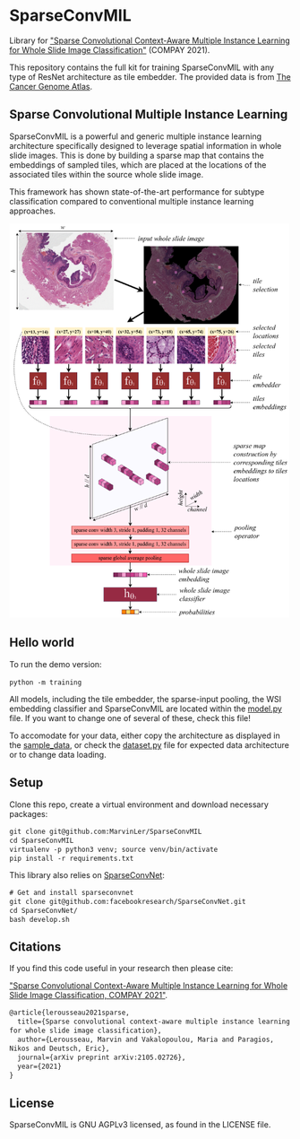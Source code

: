 # SparseConvMIL
Library for ["Sparse Convolutional Context-Aware Multiple Instance Learning for Whole Slide Image 
Classification"](https://arxiv.org/abs/2105.02726) (COMPAY 2021).

This repository contains the full kit for training SparseConvMIL with any type of ResNet architecture as
tile embedder.
The provided data is from [The Cancer Genome Atlas](https://portal.gdc.cancer.gov/).

## Sparse Convolutional Multiple Instance Learning
SparseConvMIL is a powerful and generic multiple instance learning architecture specifically designed
to leverage spatial information in whole slide images.
This is done by building a sparse map that contains the embeddings of sampled tiles, which are
placed at the locations of the associated tiles within the source whole slide image.

This framework has shown state-of-the-art performance for subtype classification compared to 
conventional multiple instance learning approaches.

<img src="img/sparseconvmil_architecture.png" alt="Schematic representation of SparseConvMIL, with a 2-layers sparse-input CNN" width="500"/>

## Hello world

To run the demo version:

`python -m training`

All models, including the tile embedder, the sparse-input pooling, the WSI embedding classifier and 
SparseConvMIL are located within the [model.py](model.py) file.
If you want to change one of several of these, check this file!

To accomodate for your data, either copy the architecture as displayed in the 
[sample_data](sample_data), or check the [dataset.py](dataset.py) file for expected data architecture 
or to change data loading.

## Setup

Clone this repo, create a virtual environment and download necessary packages:
```
git clone git@github.com:MarvinLer/SparseConvMIL
cd SparseConvMIL
virtualenv -p python3 venv; source venv/bin/activate
pip install -r requirements.txt
```

This library also relies on [SparseConvNet](https://github.com/facebookresearch/SparseConvNet):
```
# Get and install sparseconvnet
git clone git@github.com:facebookresearch/SparseConvNet.git
cd SparseConvNet/
bash develop.sh
```

## Citations
If you find this code useful in your research then please cite:

["Sparse Convolutional Context-Aware Multiple Instance Learning for Whole Slide Image 
Classification, COMPAY 2021"](https://arxiv.org/abs/2105.02726).

```
@article{lerousseau2021sparse,
  title={Sparse convolutional context-aware multiple instance learning for whole slide image classification},
  author={Lerousseau, Marvin and Vakalopoulou, Maria and Paragios, Nikos and Deutsch, Eric},
  journal={arXiv preprint arXiv:2105.02726},
  year={2021}
}
```

## License
SparseConvMIL is GNU AGPLv3 licensed, as found in the LICENSE file.
